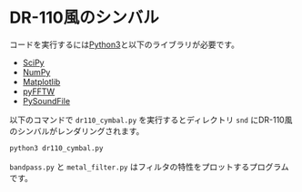 # DR-110風のシンバル
コードを実行するには[Python3](https://www.python.org/)と以下のライブラリが必要です。

- [SciPy](https://www.scipy.org/)
- [NumPy](http://www.numpy.org/)
- [Matplotlib](https://matplotlib.org/)
- [pyFFTW](https://hgomersall.github.io/pyFFTW/)
- [PySoundFile](http://pysoundfile.readthedocs.io/en/0.9.0/)

以下のコマンドで `dr110_cymbal.py` を実行するとディレクトリ `snd` にDR-110風のシンバルがレンダリングされます。

```sh
python3 dr110_cymbal.py
```

`bandpass.py` と `metal_filter.py` はフィルタの特性をプロットするプログラムです。
